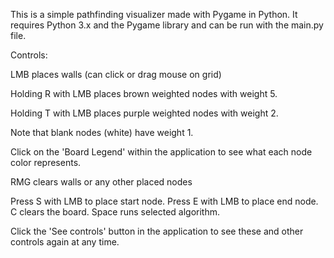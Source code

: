 This is a simple pathfinding visualizer made with Pygame in Python.
It requires Python 3.x and the Pygame library and can be run with the main.py file.


Controls:

LMB places walls (can click or drag mouse on grid)

Holding R with LMB places brown weighted nodes with weight 5.

Holding T with LMB places purple weighted nodes with weight 2.

Note that blank nodes (white) have weight 1.

Click on the 'Board Legend' within the application to see what each node color represents.

RMG clears walls or any other placed nodes

Press S with LMB to place start node.
Press E with LMB to place end node.
C clears the board.
Space runs selected algorithm.

Click the 'See controls' button in the application to see these and other controls again at any time. 

